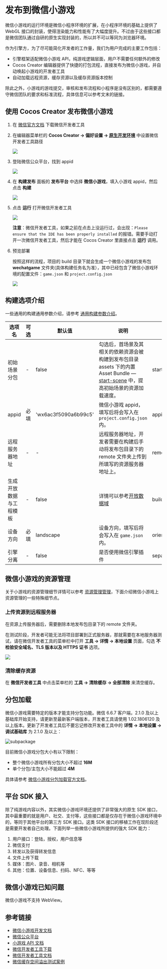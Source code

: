 # 发布到微信小游戏

微信小游戏的运行环境是微信小程序环境的扩展，在小程序环境的基础上提供了 WebGL 接口的封装，使得渲染能力和性能有了大幅度提升。不过由于这些接口都是微信团队通过自研的原生实现封装的，所以并不可以等同为浏览器环境。

作为引擎方，为了尽可能简化开发者的工作量，我们为用户完成的主要工作包括：

- 引擎框架适配微信小游戏 API，纯游戏逻辑层面，用户不需要任何额外的修改
- Cocos Creator 编辑器提供了快捷的打包流程，直接发布为微信小游戏，并自动唤起小游戏的开发者工具
- 自动加载远程资源，缓存资源以及缓存资源版本控制

除此之外，小游戏的游戏提交，审核和发布流程和小程序是没有区别的，都需要遵守微信团队的要求和标准流程，具体信息可以参考文末的链接。

## 使用 Cocos Creator 发布微信小游戏

1. 在 [微信官方文档](https://mp.weixin.qq.com/debug/wxagame/dev/devtools/download.html) 下载微信开发者工具

2. 在编辑器菜单栏的 **Cocos Creator -> 偏好设置 -> [原生开发环境](../../editor/preferences/index.md#%E5%8E%9F%E7%94%9F%E5%BC%80%E5%8F%91%E7%8E%AF%E5%A2%83)** 中设置微信开发者工具路径

    ![](./publish-wechatgame/preference.png)

3. 登陆微信公众平台，找到 appid

    ![](./publish-wechatgame/appid.jpeg)

4. 在 **构建发布** 面板的 **发布平台** 中选择 **微信小游戏**，填入小游戏 appid，然后点击 **构建**

    ![](./publish-wechatgame/build.png)

5. 点击 **运行** 打开微信开发者工具

    ![](./publish-wechatgame/tool.jpeg)

    **注意**：微信开发者工具，如果之前在点击上没运行过，会出现：`Please ensure that the IDE has been properly installed` 的报错。需要手动打开一次微信开发者工具，然后才能在 Cocos Creator 里直接点击 **运行** 调用。

6. 预览部署

    按照这样的流程，项目的 build 目录下就会生成一个微信小游戏的发布包 **wechatgame** 文件夹(具体构建任务名为准），其中已经包含了微信小游戏环境的配置文件：`game.json` 和 `project.config.json`

    ![](./publish-wechatgame/package.jpeg)

## 构建选项介绍

一些通用的构建通用参数介绍，请参考 [通用构建参数介绍](build-options.md)。

选项名 | 可选 | 默认值 | 说明 | 字段名
| - | - | - | - | -
初始场景分包 | - | false | 勾选后，首场景及其相关的依赖资源会被构建到发布包目录 assets 下的内置 Asset Bundle — [start-scene](../../asset/bundle.md#内置-Asset-Bundle) 中，提高初始场景的资源加载速度。 | startSceneAssetBundle
appid | 必填 | 'wx6ac3f5090a6b99c5' | 微信小游戏 appid，填写后将会写入在 `project.config.json` 内。| appid
远程服务器地址 | - | - | 远程服务器地址，开发者需要在构建后手动将发布包目录下的 remote 文件夹上传到所填写的资源服务器地址上。 | remoteServerAddress
生成开放数据与工程模板 | - | false | 详情可以参考[开放数据域](./build-open-data-context.md) | buildOpenDataContextTemplate
设备方向 | 必填 | landscape | 设备方向，填写后将会写入在 `game.json` 内。| orientation
引擎分离 | - | false | 是否使用微信引擎插件 | separateEngine

## 微信小游戏的资源管理

关于小游戏的资源管理细节详情可以参考 [资源管理管理](./asset-bundle.md)，下面介绍微信小游戏上资源管理的一些特殊细节点。

### 上传资源到远程服务器

在资源上传服务器后，需要删除本地发布包目录下的 remote 文件夹。

在测试阶段，开发者可能无法将项目部署到正式服务器，那就需要在本地服务器测试，请在微信开发者工具的菜单栏中打开 **工具 -> 详情 -> 本地设置** 页面，勾选 **不检验安全域名、TLS 版本以及 HTTPS 证书** 选项。

![](./publish-wechatgame/details.png)

### 清除缓存资源

在 **微信开发者工具** 中点击菜单栏的 **工具 -> 清除缓存 -> 全部清除** 来清空缓存。

## 分包加载

微信小游戏需要特定的版本才能支持分包功能。微信 6.6.7 客户端，2.1.0 及以上基础库开始支持，请更新至最新客户端版本，开发者工具请使用 1.02.1806120 及以上版本。更新了开发者工具后不要忘记修改开发者工具中的 **详情 -> 本地设置 -> 调试基础库** 为 2.1.0 及以上：

![subpackage](./publish-wechatgame/subpackage.png)

目前微信小游戏分包大小有以下限制：

- 整个微信小游戏所有分包大小不超过 **16M**
- 单个分包/主包大小不能超过 **4M**

具体请参考 [微信小游戏分包加载官方文档](https://developers.weixin.qq.com/minigame/dev/guide/base-ability/sub-packages.html)。

## 平台 SDK 接入

除了纯游戏内容以外，其实微信小游戏环境还提供了非常强大的原生 SDK 接口，其中最重要的就是用户、社交、支付等，这些接口都是仅存在于微信小游戏环境中的，等同于其他平台的第三方 SDK 接口。这类 SDK 接口的移植工作在现阶段还是需要开发者自己处理。下面列举一些微信小游戏所提供的强大 SDK 能力：

1. 用户接口：登陆，授权，用户信息等
2. 微信支付
3. 转发以及获得转发信息
4. 文件上传下载
5. 媒体：图片、录音、相机等
6. 其他：位置、设备信息、扫码、NFC、等等

## 微信小游戏已知问题

微信小游戏不支持 WebView。

## 参考链接

- [微信小游戏开发文档](https://developers.weixin.qq.com/minigame/dev/guide/)
- [微信公众平台](https://mp.weixin.qq.com/)
- [小游戏 API 文档](https://developers.weixin.qq.com/minigame/dev/api/)
- [微信开发者工具下载](https://developers.weixin.qq.com/miniprogram/dev/devtools/download.html)
- [微信开发者工具文档](https://developers.weixin.qq.com/miniprogram/dev/devtools/devtools.html)
- [微信缓存空间溢出测试案例](https://github.com/cocos-creator/WeChatMiniGameTest)
